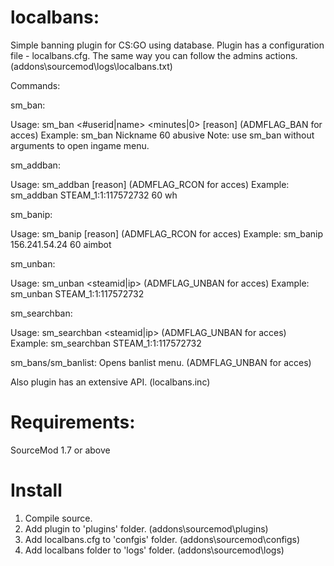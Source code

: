 # localbans:
Simple banning plugin for CS:GO using database.
Plugin has a configuration file - localbans.cfg.
The same way you can follow the admins actions. (addons\sourcemod\logs\localbans.txt)

Commands:

sm_ban:

Usage: sm_ban <#userid|name> <minutes|0> [reason] (ADMFLAG_BAN for acces)
Example: sm_ban Nickname 60 abusive
Note: use sm_ban without arguments to open ingame menu.

sm_addban:

Usage: sm_addban <steamid> <time> [reason] (ADMFLAG_RCON for acces)
Example: sm_addban STEAM_1:1:117572732 60 wh
  
sm_banip: 

Usage: sm_banip <ip> <time> [reason] (ADMFLAG_RCON for acces)
Example: sm_banip 156.241.54.24 60 aimbot

sm_unban:

Usage: sm_unban <steamid|ip> (ADMFLAG_UNBAN for acces)
Example: sm_unban STEAM_1:1:117572732

sm_searchban:

Usage: sm_searchban <steamid|ip> (ADMFLAG_UNBAN for acces)
Example: sm_searchban STEAM_1:1:117572732

sm_bans/sm_banlist: Opens banlist menu. (ADMFLAG_UNBAN for acces)

Also plugin has an extensive API. (localbans.inc)

# Requirements:
SourceMod 1.7 or above

# Install
1. Compile source.
2. Add plugin to 'plugins' folder. (addons\sourcemod\plugins)
3. Add localbans.cfg to 'confgis' folder. (addons\sourcemod\configs)
4. Add localbans folder to 'logs' folder. (addons\sourcemod\logs)
